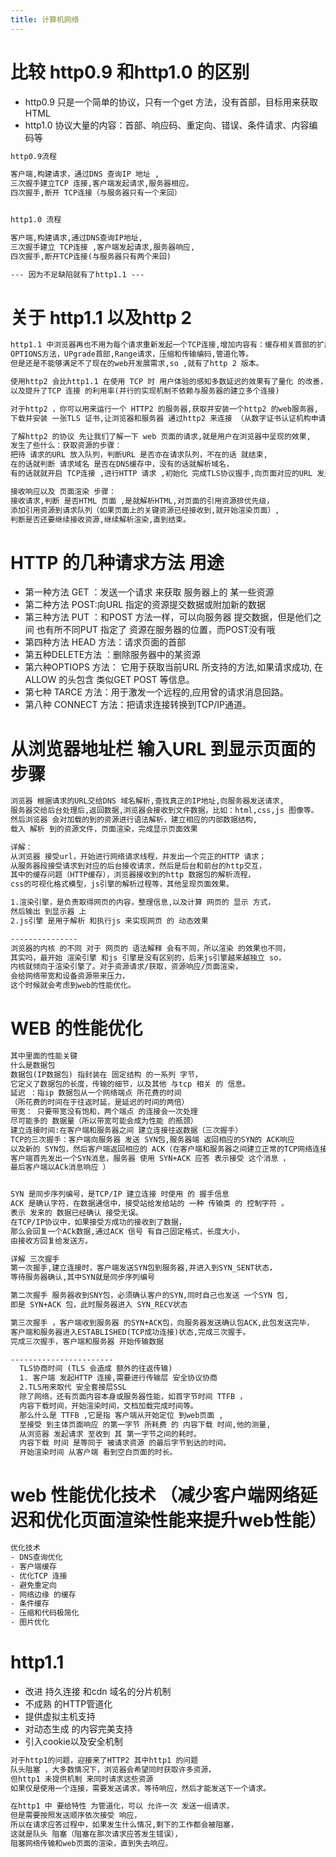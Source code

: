 ```yaml
---
title: 计算机网络
---
```

# 比较 http0.9 和http1.0 的区别
- http0.9 只是一个简单的协议，只有一个get 方法，没有首部，目标用来获取HTML
- http1.0 协议大量的内容：首部、响应码、重定向、错误、条件请求、内容编码等
```txt
http0.9流程

客户端,构建请求，通过DNS 查询IP 地址 ,
三次握手建立TCP 连接,客户端发起请求,服务器相应。
四次握手,断开 TCP连接（与服务器只有一个来回）


http1.0 流程

客户端,构建请求,通过DNS查询IP地址,
三次握手建立 TCP连接 ,客户端发起请求,服务器响应,
四次握手,断开TCP连接(与服务器只有两个来回)

--- 因为不足缺陷就有了http1.1 --- 

```

# 关于 http1.1 以及http 2
```txt
http1.1 中浏览器再也不用为每个请求重新发起一个TCP连接,增加内容有：缓存相关首部的扩展
OPTIONS方法，UPgrade首部,Range请求，压缩和传输编码,管道化等。
但是还是不能够满足不了现在的web开发展需求,so ,就有了http 2 版本。

使用http2 会比http1.1 在使用 TCP 时 用户体验的感知多数延迟的效果有了量化 的改善，
以及提升了TCP 连接 的利用率(并行的实现机制不依赖与服务器的建立多个连接)

对于http2 ，你可以用来运行一个 HTTP2 的服务器,获取并安装一个http2 的web服务器,
下载并安装 一张TLS 证书,让浏览器和服务器 通过http2 来连接 （从数字证书认证机构申请 一张证书）
```
```txt
了解http2 的协议 先让我们了解一下 web 页面的请求,就是用户在浏览器中呈现的效果,
发生了些什么：获取资源的步骤：
把待 请求的URL 放入队列，判断URL 是否亦在请求队列，不在的话 就结束, 
在的话就判断 请求域名 是否在DNS缓存中，没有的话就解析域名，
有的话就就开启 TCP连接 ,进行HTTP 请求 ,初始化 完成TLS协议握手,向页面对应的URL 发送请求。

接收响应以及 页面渲染 步骤：
接收请求,判断 是否HTML 页面 ,是就解析HTML,对页面的引用资源排优先级，
添加引用资源到请求队列（如果页面上的关键资源已经接收到,就开始渲染页面）,
判断是否还要继续接收资源,继续解析渲染,直到结束。

```
 # HTTP 的几种请求方法 用途

 - 第一种方法 GET ：发送一个请求 来获取 服务器上的 某一些资源
 - 第二种方法 POST:向URL 指定的资源提交数据或附加新的数据
 - 第三种方法 PUT ：和POST 方法一样，可以向服务器 提交数据，但是他们之间 
 也有所不同PUT 指定了 资源在服务器的位置，而POST没有哦
- 第四种方法 HEAD 方法：请求页面的首部
- 第五种DELETE方法 ：删除服务器中的某资源 
- 第六种OPTIOPS 方法： 它用于获取当前URL 所支持的方法,如果请求成功,
在 ALLOW 的头包含 类似GET POST 等信息。
- 第七种 TARCE 方法：用于激发一个远程的,应用曾的请求消息回路。
- 第八种 CONNECT 方法：把请求连接转换到TCP/IP通道。

# 从浏览器地址栏 输入URL 到显示页面的步骤

```txt
浏览器 根据请求的URL交给DNS 域名解析,查找真正的IP地址,向服务器发送请求,
服务器交给后台处理后,返回数据,浏览器会接收到文件数据，比如：html,css,js 图像等。
然后浏览器 会对加载的到的资源进行语法解析，建立相应的内部数据结构,
载入 解析 到的资源文件，页面渲染，完成显示页面效果

详解：
从浏览器 接受url，开始进行网络请求线程，并发出一个完正的HTTP 请求；
从服务器段接受请求到对应的后台接收请求，然后是后台和前台的http交互，
其中的缓存问题（HTTP缓存），浏览器接收到的http 数据包的解析流程，
css的可视化格式模型，js引擎的解析过程等，其他呈现页面效果。
```
```txt
1.渲染引擎，是负责取得网页的内容，整理信息,以及计算 网页的 显示 方式，
然后输出 到显示器 上
2.js引擎 是用于解析 和执行js 来实现网页 的 动态效果

---------------
浏览器的内核 的不同 对于 网页的 语法解释 会有不同，所以渲染 的效果也不同，
其实吗，最开始 渲染引擎 和js 引擎是没有区别的，后来js引擎越来越独立 so， 
内核就倾向于渲染引擎了。对于资源请求/获取，资源响应/页面渲染，
会给网络带宽和设备资源带来压力，
这个时候就会考虑到web的性能优化。

```
# WEB 的性能优化
```txt
其中里面的性能关键
什么是数据包 
数据包(IP数据包) 指封装在 固定结构 的一系列 字节，
它定义了数据包的长度，传输的细节，以及其他 与tcp 相关 的 信息。
延迟 ：指ip 数据包从一个网络端点 所花费的时间
（所花费的时间在于往返时延，是延迟的时间的两倍）
带宽： 只要带宽没有饱和，两个端点 的连接会一次处理 
尽可能多的 数据量（所以带宽可能会成为性能 的瓶颈）
建立连接时间:在客户端和服务器之间 建立连接往返数据（三次握手）
TCP的三次握手：客户端向服务器 发送 SYN包,服务器端 返回相应的SYN的 ACK响应 
以及新的 SYN包，然后客户端返回相应的 ACK（在客户端和服务器之间建立正常的TCP网络连接时，
客户端首先发出一个SYN消息，服务器 使用 SYN+ACK 应答 表示接受 这个消息 ，
最后客户端以ACk消息响应 ）


SYN 是同步序列编号，是TCP/IP 建立连接 时使用 的 握手信息
ACK 是确认字符，在数据通信中，接受站给发给站的 一种 传输类 的 控制字符 。
表示 发来的 数据已经确认 接受无误。
在TCP/IP协议中，如果接受方成功的接收到了数据，
那么会回复一个ACk数据,通过ACK 信号 有自己固定格式，长度大小，
由接收方回复给发送方。

```

```txt
详解 三次握手
第一次握手,建立连接时，客户端发送SYN包到服务器,并进入到SYN_SENT状态，
等待服务器确认,其中SYN就是同步序列编号

第二次握手 服务器收到SNY包，必须确认客户的SYN,同时自己也发送 一个SYN 包,
即是 SYN+ACK 包，此时服务器进入 SYN_RECV状态

第三次握手 ，客户端收到服务器 的SYN+ACK包，向服务器发送确认包ACK,此包发送完毕，
客户端和服务器进入ESTABLISHED(TCP成功连接)状态,完成三次握手。
完成三次握手，客户端和服务器 开始传输数据

-----------------------
  TLS协商时间 (TLS 会造成 额外的往返传输)
  1. 客户端 发起HTTP 连接,需要进行传输层 安全协议协商
  2.TLS用来取代 安全套接层SSL
  除了网络，还有页面内容本身或服务器性能，如首字节时间 TTFB ，
  内容下载时间，开始渲染时间，文档加载完成时间等。
  那么什么是 TTFB ,它是指 客户端从开始定位 到web页面 ,
  至接受 到主体页面响应 的第一字节 所耗费 的 内容下载 时间,他的测量,
  从浏览器 发起请求 至收到 其 第一字节之间的耗时。
  内容下载 时间 是等同于 被请求资源 的最后字节到达的时间。
  开始渲染时间 从客户端 看到空白页面的时长。

```
# web 性能优化技术 （减少客户端网络延迟和优化页面渲染性能来提升web性能）

```txt
优化技术
- DNS查询优化
- 客户端缓存
- 优化TCP 连接
- 避免重定向
- 网络边缘 的缓存
- 条件缓存
- 压缩和代码极简化
- 图片优化
```
# http1.1
- 改进 持久连接 和cdn 域名的分片机制
- 不成熟 的HTTP管道化
- 提供虚拟主机支持
- 对动态生成 的内容完美支持
- 引入cookie以及安全机制
```txt
对于http1的问题，迎接来了HTTP2 其中http1 的问题
队头阻塞 ，大多数情况下，浏览器会希望同时获取许多资源，
但http1 未提供机制 来同时请求这些资源
如果仅是使用一个连接，需要发送请求，等待响应，然后才能发送下一个请求。

在http1 中 要给特性 为管道化，可以 允许一次 发送一组请求，
但是需要按照发送顺序依次接受 响应，
所以在请求应答过程中，如果发生什么情况,剩下的工作都会被阻塞，
这就是队头 阻塞（阻塞在那次请求应答发生错误），
阻塞网络传输和web页面的渲染，直到失去响应。
```